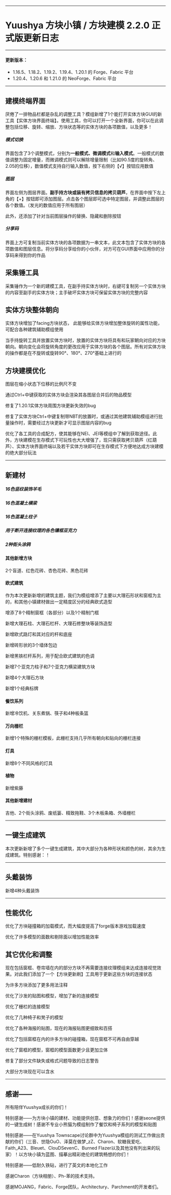 *****

# Yuushya 方块小镇 / 方块建模 2.2.0 正式版更新日志

*****

#### 更新版本：

+ 1.16.5、1.18.2、1.19.2、1.19.4、1.20.1 的 Forge、Fabric 平台
+ 1.20.4、1.20.6 和 1.21.0 的 NeoForge、Fabric 平台

*****

## 建模终端界面

厌倦了一排物品栏都是杂乱的调整工具？模组新增了1个能打开实体方块GUI的新工具【实体方块界面终端】。使用工具，你可以打开一个全新界面，你可以在此调整包括位移、旋转、缩放、方块状态等的实体方块的各项数值，以及更多！

##### 模式切换

界面包含了3个调整模式，分别为**一般模式、微调模式**和**输入模式**。一般模式的数值调整为固定增量，而微调模式则可以解除增量限制（比如90.5度的旋转角、2.05的位移），数值模式支持自行输入数值，按下右侧的【√】按钮应用数值
       
##### 图层     

界面左侧为图层界面。**副手持方块或装有拷贝信息的拷贝葫芦**，在界面中按下左上角的【+】按钮即可添加图层。点击各个图层即可选中特定图层，并调整此图层的各个数值。（发光的数值应用于所有图层）

此外，还添加了针对当前图层操作的替换、隐藏和删除按钮

##### 分享码

界面上方可复制当前实体方块的各项数据为一串文本，此文本包含了实体方块的各项数值和图层信息。将分享码分享给你的小伙伴，对方可在GUI界面中应用你的分享码来得到你的作品

## 采集锤工具

采集锤作为一个新的建模工具，在副手持实体方块时，右键可复制另一个实体方块的内容至副手的实体方块；主手破坏实体方块可保留实体方块的完整内容
             
## 实体方块整体朝向

实体方块增加了facing方块状态， 此能够给实体方块增加整体旋转的属性功能，可配合各种建筑辅助模组使用

当手持旋转工具并放置实体方块时，放置的实体方块将具有和玩家朝向对应的方块朝向。朝向变化会将旋转角度的更改应用于实体方块的各个图层。所有对实体方块的操作都是在不旋转或旋转90°、180°、270°基础上进行的

## 方块建模优化

图层在缩小状态下位移的比例尺不变

通过Ctrl+中键获取的实体方块会渲染其各图层合并后的物品模型

修复了1.20.1实体方块周围方块更新失效的bug

修复了实体方块Ctrl+中键复制带NBT的放置时，或通过其他建筑辅助模组进行批量操作时，需要经过方块更新才可显示图层内容的bug

优化了各工具的合成配方，使其能够在NEI、JEI等模组中了解到获取途径。此外，方块建模在生存模式下可玩性也大大增强了，现只需获取拷贝葫芦（红葫芦）、实体方块界面终端以及若干实体方块即可在生存模式下方便地达成方块建模的绝大部分玩法


*****

## 新建材
##### 16色竖纹装饰羊毛
##### 16色混凝土横梁
##### 16色混凝土柱子
##### 用于断开连接纹理的各色镶框亚克力 
##### 2种街头涂鸦
#### 其他新增方块

2个盲道、红色花砖、杏色花砖、黑色花砖
                  

#### 欧式建筑

作为本次更新新增的建筑主题，我们为模组增添了主要以大理石形状和窗框为主的，和其他小镇建材做出一定精度区分的经典欧式造型

增添了8个精制窗框（各部分）以及1个精制门框

新增大理石柱、大理石栏杆、大理石修整块等装饰造型

新增欧式路灯和其对应的杆和底座

新增砖形状的3个墙体包边

新增黑铁栏杆系列，用于配合欧式建筑的色调

新增7个亚克力柱子和7个亚克力横梁建筑方块

新增4个大理石方块

新增1个经典标牌

#### 餐饮系列

新增冷饮机、关东煮锅、筷子和4种板条篮

#### 万向栅栏

新增1个特殊的栅栏模板，此栅栏支持几乎所有朝向和贴向的栅栏连接

#### 灯具

新增8个不同风格的灯具

#### 植物

新增紫藤

#### 其他新增建材

吉他、2个街头涂鸦、废纸篓、精致拖鞋、3个木板条箱、外墙栅栏


*****

## 一键生成建筑

本次更新新增了多个一键生成建筑，其中大部分为各种形状和颜色的树，其余为生成建筑。特别感谢：！

*****

## 头戴装饰

新增4种头戴装饰

*****

## 性能优化

优化了方块碰撞箱的加载模式，而大幅度提高了forge版本游戏加载速度

优化了许多模型的面数和剔除面以增加性能效率

## 其它优化和调整

现在包括窗框、卷帘墙在内的部分方块不再需要连接纹理模组来达成连接视觉效果。对此我们添加了一个【方块更新刷】工具用于更新这些方块的连接状态
   
为许多方块添加了更多用法注释

优化了沙发的贴图和模型，增加了新的连接模型

优化了栅栏的连接模型

优化了几种椅子和凳子的模型

优化了各种海报的贴图，现在的海报贴图更细致和百搭

优化了包括窗框在内的许多方块的碰撞箱，现在窗框不可再自由穿越

优化了窗框的模型，窗框的模型面数更少且更加立体

修复了部分文件缺失或格式问题导致的日志警告

大部分方块现在可以含水

*****

## 感谢——

所有陪伴Yuushya成长的你们！

特别感谢——为方块小镇的建材、功能提供创意、想象力的你们！感谢seone提供的一键生成树！感谢不专业小熊猫为模组制作了餐饮和椅子系列的模型和贴图

特别感谢——在Yuushya Townscape讨论群中为Yuushya模组的测试工作做出贡献的你们（三音、世隐OuO、泽莫在做梦_zZ、Charon、软糖我爱吃、Faith_A23、Bleuet、ClouDSevenC、Burned Flazer以及其他没有列出来的玩家）！以方块小镇为蓝图、描摹出精彩绝伦的建筑畅想的你们！

特别感谢——低耐久铁砧，进行了英文的本地化工作

感谢Charon（方块相册）、Ph-苯的技术支持。

感谢MOJANG，Fabric、Forge团队，Architectury、Parchment的开发者们。


